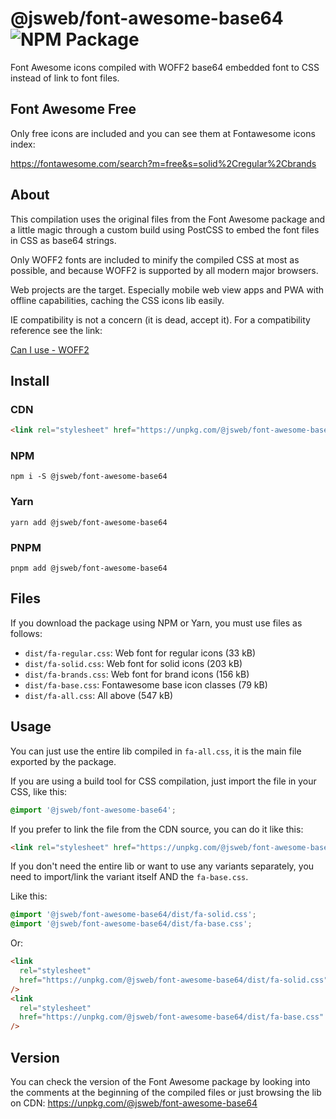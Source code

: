 # @jsweb/font-awesome-base64 ![NPM Package](https://github.com/jsweb/font-awesome-base64/workflows/NPM%20Package/badge.svg)

Font Awesome icons compiled with WOFF2 base64 embedded font to CSS instead of link to font files.

## Font Awesome Free

Only free icons are included and you can see them at Fontawesome icons index:

https://fontawesome.com/search?m=free&s=solid%2Cregular%2Cbrands

## About

This compilation uses the original files from the Font Awesome package and a little magic through a custom build using PostCSS to embed the font files in CSS as base64 strings.

Only WOFF2 fonts are included to minify the compiled CSS at most as possible, and because WOFF2 is supported by all modern major browsers.

Web projects are the target. Especially mobile web view apps and PWA with offline capabilities, caching the CSS icons lib easily.

IE compatibility is not a concern (it is dead, accept it). For a compatibility reference see the link:

[Can I use - WOFF2](http://caniuse.com/#search=woff2)

## Install

### CDN

```html
<link rel="stylesheet" href="https://unpkg.com/@jsweb/font-awesome-base64" />
```

### NPM

`npm i -S @jsweb/font-awesome-base64`

### Yarn

`yarn add @jsweb/font-awesome-base64`

### PNPM

`pnpm add @jsweb/font-awesome-base64`

## Files

If you download the package using NPM or Yarn, you must use files as follows:

- `dist/fa-regular.css`: Web font for regular icons (33 kB)
- `dist/fa-solid.css`: Web font for solid icons (203 kB)
- `dist/fa-brands.css`: Web font for brand icons (156 kB)
- `dist/fa-base.css`: Fontawesome base icon classes (79 kB)
- `dist/fa-all.css`: All above (547 kB)

## Usage

You can just use the entire lib compiled in `fa-all.css`, it is the main file exported by the package.

If you are using a build tool for CSS compilation, just import the file in your CSS, like this:

```css
@import '@jsweb/font-awesome-base64';
```

If you prefer to link the file from the CDN source, you can do it like this:

```html
<link rel="stylesheet" href="https://unpkg.com/@jsweb/font-awesome-base64" />
```

If you don't need the entire lib or want to use any variants separately, you need to import/link the variant itself AND the `fa-base.css`.

Like this:

```css
@import '@jsweb/font-awesome-base64/dist/fa-solid.css';
@import '@jsweb/font-awesome-base64/dist/fa-base.css';
```

Or:

```html
<link
  rel="stylesheet"
  href="https://unpkg.com/@jsweb/font-awesome-base64/dist/fa-solid.css"
/>
<link
  rel="stylesheet"
  href="https://unpkg.com/@jsweb/font-awesome-base64/dist/fa-base.css"
/>
```

## Version

You can check the version of the Font Awesome package by looking into the comments at the beginning of the compiled files or just browsing the lib on CDN: https://unpkg.com/@jsweb/font-awesome-base64
